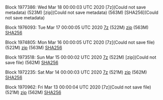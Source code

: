 Block 1977386: Wed Mar 18 00:00:03 UTC 2020 [7z](Could not save metadata) (523M) [zip](Could not save metadata) (563M) [SHA256](Could not save metadata)

Block 1976093: Tue Mar 17 00:00:05 UTC 2020 [7z]() (522M) [zip]() (563M) [SHA256]()

Block 1974805: Mon Mar 16 00:00:05 UTC 2020 [7z](Could not save file) (522M) [zip]() (563M) [SHA256]()

Block 1973518: Sun Mar 15 00:00:02 UTC 2020 [7z]() (522M) [zip](Could not save file) (562M) [SHA256](https://transfer.sh/iDuy9/sha256.txt)

Block 1972235: Sat Mar 14 00:00:03 UTC 2020 [7z]() (521M) [zip]() (562M) [SHA256]()

Block 1970962: Fri Mar 13 00:00:04 UTC 2020 [7z](Could not save file) (521M) [zip]() (562M) [SHA256]()
